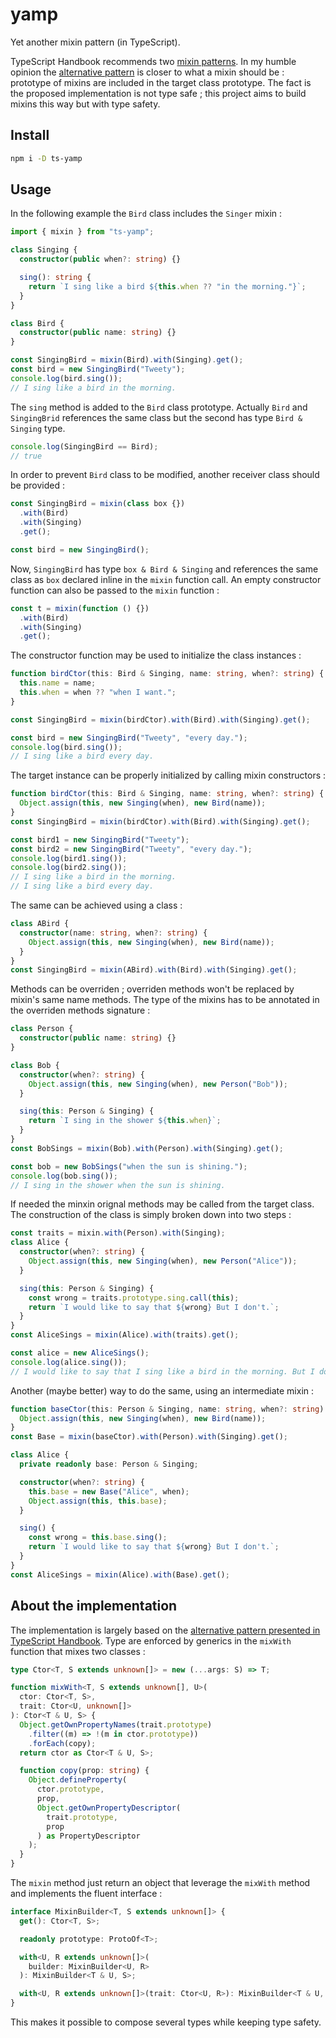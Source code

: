 # yamp
Yet another mixin pattern (in TypeScript).

TypeScript Handbook recommends two [mixin patterns](https://www.typescriptlang.org/docs/handbook/mixins.html). In my humble opinion the [alternative pattern](https://www.typescriptlang.org/docs/handbook/mixins.html#alternative-pattern) is closer to what a mixin should be : prototype of mixins are included in the target class prototype. The fact is the proposed implementation is not type safe ; this project aims to build mixins this way but with type safety.

## Install

```bash
npm i -D ts-yamp
```

## Usage

In the following example the `Bird` class includes the `Singer` mixin :
```typescript
import { mixin } from "ts-yamp";

class Singing {
  constructor(public when?: string) {}

  sing(): string {
    return `I sing like a bird ${this.when ?? "in the morning."}`;
  }
}

class Bird {
  constructor(public name: string) {}
}

const SingingBird = mixin(Bird).with(Singing).get();
const bird = new SingingBird("Tweety");
console.log(bird.sing());
// I sing like a bird in the morning.
```
The `sing` method is added to the `Bird` class prototype. Actually `Bird` and `SingingBrid` references the same class but the second has type `Bird & Singing` type.
```typescript
console.log(SingingBird == Bird);
// true
```

In order to prevent `Bird` class to be modified, another receiver class should be provided :
```typescript
const SingingBird = mixin(class box {})
  .with(Bird)
  .with(Singing)
  .get();

const bird = new SingingBird();
```
Now, `SingingBird` has type `box & Bird & Singing` and references the same class as `box` declared inline in the `mixin` function call. An empty constructor function can also be passed to the `mixin` function :
```typescript
const t = mixin(function () {})
  .with(Bird)
  .with(Singing)
  .get();
```

The constructor function may be used to initialize the class instances :
```typescript
function birdCtor(this: Bird & Singing, name: string, when?: string) {
  this.name = name;
  this.when = when ?? "when I want.";
}

const SingingBird = mixin(birdCtor).with(Bird).with(Singing).get();

const bird = new SingingBird("Tweety", "every day.");
console.log(bird.sing());
// I sing like a bird every day.
```
The target instance can be properly initialized by calling mixin constructors :
```typescript
function birdCtor(this: Bird & Singing, name: string, when?: string) {
  Object.assign(this, new Singing(when), new Bird(name));
}
const SingingBird = mixin(birdCtor).with(Bird).with(Singing).get();

const bird1 = new SingingBird("Tweety");
const bird2 = new SingingBird("Tweety", "every day.");
console.log(bird1.sing());
console.log(bird2.sing());
// I sing like a bird in the morning.
// I sing like a bird every day.
```
The same can be achieved using a class :
```typescript
class ABird {
  constructor(name: string, when?: string) {
    Object.assign(this, new Singing(when), new Bird(name));
  }
}
const SingingBird = mixin(ABird).with(Bird).with(Singing).get();
```
Methods can be overriden ; overriden methods won't be replaced by mixin's same name methods. The type of the mixins has to be annotated in the overriden methods signature :
```typescript
class Person {
  constructor(public name: string) {}
}

class Bob {
  constructor(when?: string) {
    Object.assign(this, new Singing(when), new Person("Bob"));
  }

  sing(this: Person & Singing) {
    return `I sing in the shower ${this.when}`;
  }
}
const BobSings = mixin(Bob).with(Person).with(Singing).get();

const bob = new BobSings("when the sun is shining.");
console.log(bob.sing());
// I sing in the shower when the sun is shining.
```
If needed the minxin orignal methods may be called from the target class. The construction of the class is simply broken down into two steps :
```typescript
const traits = mixin.with(Person).with(Singing);
class Alice {
  constructor(when?: string) {
    Object.assign(this, new Singing(when), new Person("Alice"));
  }

  sing(this: Person & Singing) {
    const wrong = traits.prototype.sing.call(this);
    return `I would like to say that ${wrong} But I don't.`;
  }
}
const AliceSings = mixin(Alice).with(traits).get();

const alice = new AliceSings();
console.log(alice.sing());
// I would like to say that I sing like a bird in the morning. But I don't.
```
Another (maybe better) way to do the same, using an intermediate mixin :
```typescript
function baseCtor(this: Person & Singing, name: string, when?: string) {
  Object.assign(this, new Singing(when), new Bird(name));
}
const Base = mixin(baseCtor).with(Person).with(Singing).get();

class Alice {
  private readonly base: Person & Singing;

  constructor(when?: string) {
    this.base = new Base("Alice", when);
    Object.assign(this, this.base);
  }

  sing() {
    const wrong = this.base.sing();
    return `I would like to say that ${wrong} But I don't.`;
  }
}
const AliceSings = mixin(Alice).with(Base).get();
```

## About the implementation

The implementation is largely based on the [alternative pattern presented in TypeScript Handbook](https://www.typescriptlang.org/docs/handbook/mixins.html#alternative-pattern). Type are enforced by generics in the `mixWith` function that mixes two classes :

```typescript
type Ctor<T, S extends unknown[]> = new (...args: S) => T;

function mixWith<T, S extends unknown[], U>(
  ctor: Ctor<T, S>,
  trait: Ctor<U, unknown[]>
): Ctor<T & U, S> {
  Object.getOwnPropertyNames(trait.prototype)
    .filter((m) => !(m in ctor.prototype))
    .forEach(copy);
  return ctor as Ctor<T & U, S>;

  function copy(prop: string) {
    Object.defineProperty(
      ctor.prototype,
      prop,
      Object.getOwnPropertyDescriptor(
        trait.prototype,
        prop
      ) as PropertyDescriptor
    );
  }
}
```

The `mixin` method just return an object that leverage the `mixWith` method and implements the fluent interface :
```typescript
interface MixinBuilder<T, S extends unknown[]> {
  get(): Ctor<T, S>;

  readonly prototype: ProtoOf<T>;

  with<U, R extends unknown[]>(
    builder: MixinBuilder<U, R>
  ): MixinBuilder<T & U, S>;

  with<U, R extends unknown[]>(trait: Ctor<U, R>): MixinBuilder<T & U, S>;
}
```
This makes it possible to compose several types while keeping type safety.